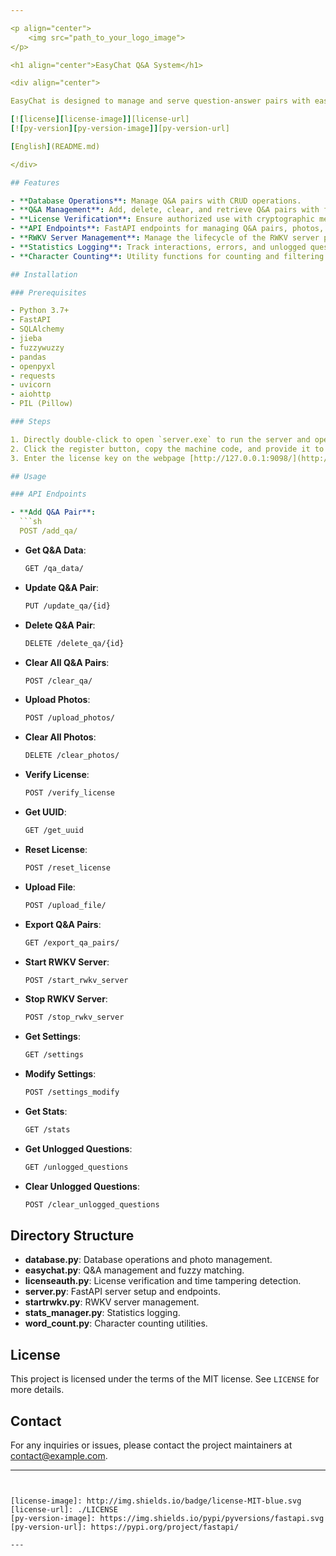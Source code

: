 ```yaml
---

<p align="center">
    <img src="path_to_your_logo_image">
</p>

<h1 align="center">EasyChat Q&A System</h1>

<div align="center">

EasyChat is designed to manage and serve question-answer pairs with ease using FastAPI, SQLAlchemy, and various other Python libraries. It supports functionalities such as CRUD operations on Q&A pairs, photo management, license verification, and fuzzy matching for question-answer retrieval. Additionally, it integrates with the RWKV server for model-based Q&A and logs statistics for user interactions.

[![license][license-image]][license-url]
[![py-version][py-version-image]][py-version-url]

[English](README.md)

</div>

## Features

- **Database Operations**: Manage Q&A pairs with CRUD operations.
- **Q&A Management**: Add, delete, clear, and retrieve Q&A pairs with fuzzy matching for better question-answer retrieval.
- **License Verification**: Ensure authorized use with cryptographic methods and time tampering detection.
- **API Endpoints**: FastAPI endpoints for managing Q&A pairs, photos, and settings.
- **RWKV Server Management**: Manage the lifecycle of the RWKV server process for model-based Q&A.
- **Statistics Logging**: Track interactions, errors, and unlogged questions.
- **Character Counting**: Utility functions for counting and filtering Chinese characters, English letters, and numbers in text.

## Installation

### Prerequisites

- Python 3.7+
- FastAPI
- SQLAlchemy
- jieba
- fuzzywuzzy
- pandas
- openpyxl
- requests
- uvicorn
- aiohttp
- PIL (Pillow)

### Steps

1. Directly double-click to open `server.exe` to run the server and open the webpage at [http://127.0.0.1:9098/](http://127.0.0.1:9098/).
2. Click the register button, copy the machine code, and provide it to the administrator to receive a license key.
3. Enter the license key on the webpage [http://127.0.0.1:9098/](http://127.0.0.1:9098/) to start using the system normally.

## Usage

### API Endpoints

- **Add Q&A Pair**: 
  ```sh
  POST /add_qa/
  ```
- **Get Q&A Data**: 
  ```sh
  GET /qa_data/
  ```
- **Update Q&A Pair**: 
  ```sh
  PUT /update_qa/{id}
  ```
- **Delete Q&A Pair**: 
  ```sh
  DELETE /delete_qa/{id}
  ```
- **Clear All Q&A Pairs**: 
  ```sh
  POST /clear_qa/
  ```
- **Upload Photos**: 
  ```sh
  POST /upload_photos/
  ```
- **Clear All Photos**: 
  ```sh
  DELETE /clear_photos/
  ```
- **Verify License**: 
  ```sh
  POST /verify_license
  ```
- **Get UUID**: 
  ```sh
  GET /get_uuid
  ```
- **Reset License**: 
  ```sh
  POST /reset_license
  ```
- **Upload File**: 
  ```sh
  POST /upload_file/
  ```
- **Export Q&A Pairs**: 
  ```sh
  GET /export_qa_pairs/
  ```
- **Start RWKV Server**: 
  ```sh
  POST /start_rwkv_server
  ```
- **Stop RWKV Server**: 
  ```sh
  POST /stop_rwkv_server
  ```
- **Get Settings**: 
  ```sh
  GET /settings
  ```
- **Modify Settings**: 
  ```sh
  POST /settings_modify
  ```
- **Get Stats**: 
  ```sh
  GET /stats
  ```
- **Get Unlogged Questions**: 
  ```sh
  GET /unlogged_questions
  ```
- **Clear Unlogged Questions**: 
  ```sh
  POST /clear_unlogged_questions
  ```

## Directory Structure

- **database.py**: Database operations and photo management.
- **easychat.py**: Q&A management and fuzzy matching.
- **licenseauth.py**: License verification and time tampering detection.
- **server.py**: FastAPI server setup and endpoints.
- **startrwkv.py**: RWKV server management.
- **stats_manager.py**: Statistics logging.
- **word_count.py**: Character counting utilities.

## License

This project is licensed under the terms of the MIT license. See `LICENSE` for more details.

## Contact

For any inquiries or issues, please contact the project maintainers at [contact@example.com](mailto:contact@example.com).

---
```


[license-image]: http://img.shields.io/badge/license-MIT-blue.svg
[license-url]: ./LICENSE
[py-version-image]: https://img.shields.io/pypi/pyversions/fastapi.svg
[py-version-url]: https://pypi.org/project/fastapi/

---
